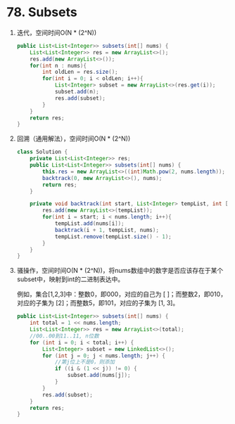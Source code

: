  # 78. Subsets

1. 迭代，空间时间O(N * (2^N))

   ```java
   public List<List<Integer>> subsets(int[] nums) {
       List<List<Integer>> res = new ArrayList<>();
       res.add(new ArrayList<>());
       for(int n : nums){
           int oldLen = res.size();
           for(int i = 0; i < oldLen; i++){
               List<Integer> subset = new ArrayList<>(res.get(i));
               subset.add(n);
               res.add(subset);
           }
       }
       return res;
   }
   ```

   

2. 回溯（通用解法），空间时间O(N * (2^N))

   ```java
   class Solution {
       private List<List<Integer>> res;
       public List<List<Integer>> subsets(int[] nums) {
           this.res = new ArrayList<>((int)Math.pow(2, nums.length));
           backtrack(0, new ArrayList<>(), nums);
           return res;
       }
   
       private void backtrack(int start, List<Integer> tempList, int [] nums){
           res.add(new ArrayList<>(tempList));
           for(int i = start; i < nums.length; i++){
               tempList.add(nums[i]);
               backtrack(i + 1, tempList, nums);
               tempList.remove(tempList.size() - 1);
           }
       }
   }
   ```

   

3. 骚操作，空间时间O(N * (2^N))，将nums数组中的数字是否应该存在于某个subset中，映射到int的二进制表达中。

   例如，集合[1,2,3]中：整数0，即000，对应的自己为 [ ]；而整数2，即010，对应的子集为 [2]；而整数5，即101，对应的子集为 [1, 3]。

   ```java
   public List<List<Integer>> subsets(int[] nums) {
       int total = 1 << nums.length;
       List<List<Integer>> res = new ArrayList<>(total);
       //00..00到11..11, n位数
       for (int i = 0; i < total; i++) {
           List<Integer> subset = new LinkedList<>();
           for (int j = 0; j < nums.length; j++) {
               //第j位上不是0，则添加
               if ((i & (1 << j)) != 0) {
                   subset.add(nums[j]);
               }
           }
           res.add(subset);
       }
       return res;
   }
   ```

   